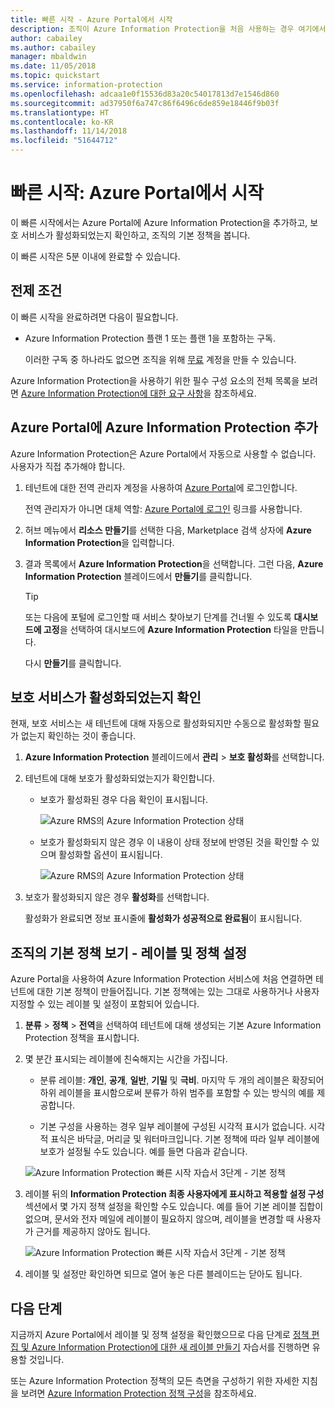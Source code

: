 ```yaml
---
title: 빠른 시작 - Azure Portal에서 시작
description: 조직이 Azure Information Protection을 처음 사용하는 경우 여기에서 시작하여 Azure Portal에 서비스를 추가하고, 보호 서비스가 활성화되었는지 확인하고, 정책을 봅니다.
author: cabailey
ms.author: cabailey
manager: mbaldwin
ms.date: 11/05/2018
ms.topic: quickstart
ms.service: information-protection
ms.openlocfilehash: adcaa1e0f15536d83a20c54017813d7e1546d860
ms.sourcegitcommit: ad37950f6a747c86f6496c6de859e18446f9b03f
ms.translationtype: HT
ms.contentlocale: ko-KR
ms.lasthandoff: 11/14/2018
ms.locfileid: "51644712"
---
```

# <a name="quickstart-get-started-in-the-azure-portal"></a>빠른 시작: Azure Portal에서 시작

이 빠른 시작에서는 Azure Portal에 Azure Information Protection을 추가하고, 보호 서비스가 활성화되었는지 확인하고, 조직의 기본 정책을 봅니다. 

이 빠른 시작은 5분 이내에 완료할 수 있습니다.

## <a name="prerequisites"></a>전제 조건

이 빠른 시작을 완료하려면 다음이 필요합니다.

- Azure Information Protection 플랜 1 또는 플랜 1을 포함하는 구독.
    
    이러한 구독 중 하나라도 없으면 조직을 위해 [무료](https://portal.office.com/Signup/Signup.aspx?OfferId=87dd2714-d452-48a0-a809-d2f58c4f68b7) 계정을 만들 수 있습니다.

Azure Information Protection을 사용하기 위한 필수 구성 요소의 전체 목록을 보려면 [Azure Information Protection에 대한 요구 사항](requirements.md)을 참조하세요.

## <a name="add-azure-information-protection-to-the-azure-portal"></a>Azure Portal에 Azure Information Protection 추가

Azure Information Protection은 Azure Portal에서 자동으로 사용할 수 없습니다. 사용자가 직접 추가해야 합니다.

1. 테넌트에 대한 전역 관리자 계정을 사용하여 [Azure Portal](https://portal.azure.com)에 로그인합니다. 
    
    전역 관리자가 아니면 대체 역할: [Azure Portal에 로그인](configure-policy.md#signing-in-to-the-azure-portal) 링크를 사용합니다.

2. 허브 메뉴에서 **리소스 만들기**를 선택한 다음, Marketplace 검색 상자에 **Azure Information Protection**을 입력합니다. 
    
3. 결과 목록에서 **Azure Information Protection**을 선택합니다. 그런 다음, **Azure Information Protection** 블레이드에서 **만들기**를 클릭합니다.
    
    > [!TIP] 
    > 또는 다음에 포털에 로그인할 때 서비스 찾아보기 단계를 건너뛸 수 있도록 **대시보드에 고정**을 선택하여 대시보드에 **Azure Information Protection** 타일을 만듭니다.
    
    다시 **만들기**를 클릭합니다.

## <a name="confirm-the-protection-service-is-activated"></a>보호 서비스가 활성화되었는지 확인

현재, 보호 서비스는 새 테넌트에 대해 자동으로 활성화되지만 수동으로 활성화할 필요가 없는지 확인하는 것이 좋습니다. 

1. **Azure Information Protection** 블레이드에서 **관리** > **보호 활성화**를 선택합니다.

2. 테넌트에 대해 보호가 활성화되었는지가 확인합니다. 
    
    - 보호가 활성화된 경우 다음 확인이 표시됩니다.
        
        ![Azure RMS의 Azure Information Protection 상태](./media/info-protect-azurerms-activated.png)
        
    - 보호가 활성화되지 않은 경우 이 내용이 상태 정보에 반영된 것을 확인할 수 있으며 활성화할 옵션이 표시됩니다.
        
        ![Azure RMS의 Azure Information Protection 상태](./media/info-protect-azurerms-deactivated.png)

3. 보호가 활성화되지 않은 경우 **활성화**를 선택합니다. 

    활성화가 완료되면 정보 표시줄에 **활성화가 성공적으로 완료됨**이 표시됩니다.

## <a name="view-your-organizations-default-policy---labels-and-policy-settings"></a>조직의 기본 정책 보기 - 레이블 및 정책 설정

Azure Portal을 사용하여 Azure Information Protection 서비스에 처음 연결하면 테넌트에 대한 기본 정책이 만들어집니다. 기본 정책에는 있는 그대로 사용하거나 사용자 지정할 수 있는 레이블 및 설정이 포함되어 있습니다.

1. **분류** > **정책** > **전역**을 선택하여 테넌트에 대해 생성되는 기본 Azure Information Protection 정책을 표시합니다.
    
2. 몇 분간 표시되는 레이블에 친숙해지는 시간을 가집니다.
    
    - 분류 레이블: **개인**, **공개**, **일반**, **기밀** 및 **극비**. 마지막 두 개의 레이블은 확장되어 하위 레이블을 표시함으로써 분류가 하위 범주를 포함할 수 있는 방식의 예를 제공합니다.
    
    - 기본 구성을 사용하는 경우 일부 레이블에 구성된 시각적 표시가 없습니다. 시각적 표식은 바닥글, 머리글 및 워터마크입니다. 기본 정책에 따라 일부 레이블에 보호가 설정될 수도 있습니다. 예를 들면 다음과 같습니다. 
    
    ![Azure Information Protection 빠른 시작 자습서 3단계 - 기본 정책](./media/info-protect-policy-default-labelsv2.png)
    
3. 레이블 뒤의 **Information Protection 최종 사용자에게 표시하고 적용할 설정 구성** 섹션에서 몇 가지 정책 설정을 확인할 수도 있습니다. 예를 들어 기본 레이블 집합이 없으며, 문서와 전자 메일에 레이블이 필요하지 않으며, 레이블을 변경할 때 사용자가 근거를 제공하지 않아도 됩니다.
    
    ![Azure Information Protection 빠른 시작 자습서 3단계 - 기본 정책](./media/info-protect-policy-default-settings.png) 

4. 레이블 및 설정만 확인하면 되므로 열어 놓은 다른 블레이드는 닫아도 됩니다.

## <a name="next-steps"></a>다음 단계

지금까지 Azure Portal에서 레이블 및 정책 설정을 확인했으므로 다음 단계로 [정책 편집 및 Azure Information Protection에 대한 새 레이블 만들기](infoprotect-quick-start-tutorial.md) 자습서를 진행하면 유용할 것입니다.

또는 Azure Information Protection 정책의 모든 측면을 구성하기 위한 자세한 지침을 보려면 [Azure Information Protection 정책 구성](configure-policy.md)을 참조하세요.
